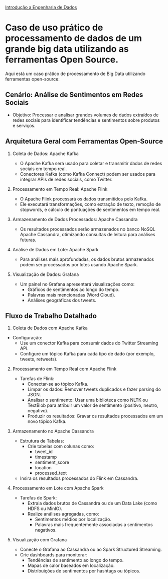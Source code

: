 <div> 
<p><a href="https://github.com/JosiTubaroski/Introducao_Engenharia_Dados/blob/main/README.md">Introdução a Engenharia de Dados</a></p>
</div> 

# Caso de uso prático de processamento de dados de um grande big data utilizando as ferramentas Open Source.

Aqui está um caso prático de processamento de Big Data utilizando ferramentas open-source:

## Cenário: Análise de Sentimentos em Redes Sociais

- Objetivo: Processar e analisar grandes volumes de dados extraídos de redes sociais para identificar tendências e sentimentos sobre produtos e serviços.

## Arquitetura Geral com Ferramentas Open-Source

1. Coleta de Dados: Apache Kafka
   - O Apache Kafka será usado para coletar e transmitir dados de redes sociais em tempo real.
   - Conectores Kafka (como Kafka Connect) podem ser usados para integrar APIs de redes sociais, como Twitter.
  
2. Processamento em Tempo Real: Apache Flink
   - O Apache Flink processará os dados transmitidos pelo Kafka.
   - Ele executará transformações, como extração de texto, remoção de stopwords, e cálculo de pontuações de sentimentos em tempo real.
  
3. Armazenamento de Dados Processados: Apache Cassandra
   - Os resultados processados serão armazenados no banco NoSQL Apache Cassandra, otimizando consultas de leitura para análises futuras.
  
4. Análise de Dados em Lote: Apache Spark
   - Para análises mais aprofundadas, os dados brutos armazenados podem ser processados por lotes usando Apache Spark.
  
5. Visualização de Dados: Grafana
   - Um painel no Grafana apresentará visualizações como:
     - Gráficos de sentimentos ao longo do tempo.
     - Palavras mais mencionadas (Word Cloud).
     - Análises geográficas dos tweets.

## Fluxo de Trabalho Detalhado 

1. Coleta de Dados com Apache Kafka

- Configuração:
  - Use um conector Kafka para consumir dados do Twitter Streaming API.
  - Configure um tópico Kafka para cada tipo de dado (por exemplo, tweets, retweets).

2. Processamento em Tempo Real com Apache Flink
   - Tarefas de Flink:
     - Conectar-se ao tópico Kafka.
     - Limpar os dados: Remover tweets duplicados e fazer parsing do JSON.
     - Analisar o sentimento: Usar uma biblioteca como NLTK ou TextBlob para atribuir um valor de sentimento (positivo, neutro, negativo).
     - Produzir os resultados: Gravar os resultados processados em um novo tópico Kafka.

3. Armazenamento no Apache Cassandra
   - Estrutura de Tabelas:
     - Crie tabelas com colunas como:
       - tweet_id
       - timestamp
       - sentiment_score
       - location
       - processed_text
    - Insira os resultados processados do Flink em Cassandra.

4. Processamento em Lote com Apache Spark
   - Tarefas de Spark:
     - Extraia dados brutos de Cassandra ou de um Data Lake (como HDFS ou MinIO).
     - Realize análises agregadas, como:
       - Sentimentos médios por localização.
       - Palavras mais frequentemente associadas a sentimentos negativos.

5. Visualização com Grafana
   - Conecte o Grafana ao Cassandra ou ao Spark Structured Streaming.
   - Crie dashboards para monitorar:
     - Tendências de sentimento ao longo do tempo.
     - Mapas de calor baseados em localização.
     - Distribuições de sentimentos por hashtags ou tópicos.
